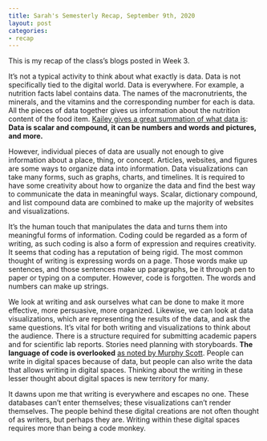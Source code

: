 ```yaml
---
title: Sarah's Semesterly Recap, September 9th, 2020
layout: post
categories:
- recap
---
```

This is my recap of the class’s blogs posted in Week 3. 

It’s not a typical activity to think about what exactly is data. Data is not specifically tied to the digital world. Data is everywhere. For example, a nutrition facts label contains data. The names of the macronutrients, the minerals, and the vitamins and the corresponding number for each is data. All the pieces of data together gives us information about the nutrition content of the food item. [Kailey gives a great summation of what data is](https://kmaclin17.github.io/2020/09/04/slug.html): **Data is scalar and compound, it can be numbers and words and pictures, and more.** 

However, individual pieces of data are usually not enough to give information about a place, thing, or concept. Articles, websites, and figures are some ways to organize data into information. Data visualizations can take many forms, such as graphs, charts, and timelines. It is required to have some creativity about how to organize the data and find the best way to communicate the data in meaningful ways. Scalar, dictionary compound, and list compound data are combined to make up the majority of websites and visualizations.

It’s the human touch that manipulates the data and turns them into meaningful forms of information. Coding could be regarded as a form of writing, as such coding is also a form of expression and requires creativity. It seems that coding has a reputation of being rigid. The most common thought of writing is expressing words on a page. Those words make up sentences, and those sentences make up paragraphs, be it through pen to paper or typing on a computer. However, code is forgotten. The words and numbers can make up strings. 

We look at writing and ask ourselves what can be done to make it more effective, more persuasive, more organized. Likewise, we can look at data visualizations, which are representing the results of the data, and ask the same questions. It’s vital for both writing and visualizations to think about the audience. There is a structure required for submitting academic papers and for scientific lab reports. Stories need planning with storyboards. **The language of code is overlooked** [as noted by Murphy Scott](https://murphyscott.github.io/2020/09/02/what-is-data.html). People can write in digital spaces because of data, but people can also write the data that allows writing in digital spaces. Thinking about the writing in these lesser thought about digital spaces is new territory for many. 

It dawns upon me that writing is everywhere and escapes no one. These databases can’t enter themselves; these visualizations can’t render themselves. The people behind these digital creations are not often thought of as writers, but perhaps they are. Writing within these digital spaces requires more than being a code monkey. 
